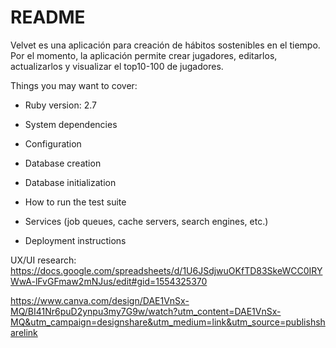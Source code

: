 # README

Velvet es una aplicación para creación de hábitos sostenibles en el tiempo. Por el momento, la aplicación permite crear jugadores, editarlos, actualizarlos y visualizar el top10-100 de jugadores.

Things you may want to cover:

* Ruby version: 2.7

* System dependencies

* Configuration

* Database creation

* Database initialization

* How to run the test suite

* Services (job queues, cache servers, search engines, etc.)

* Deployment instructions

UX/UI research: https://docs.google.com/spreadsheets/d/1U6JSdjwuOKfTD83SkeWCC0IRYWwA-lFvGFmaw2mNJus/edit#gid=1554325370

https://www.canva.com/design/DAE1VnSx-MQ/BI41Nr6puD2ynpu3my7G9w/watch?utm_content=DAE1VnSx-MQ&utm_campaign=designshare&utm_medium=link&utm_source=publishsharelink
